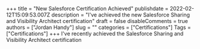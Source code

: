 +++
title = "New Salesforce Certification Achieved"
publishdate = 2022-02-12T15:09:53.007Z
description = "I've achieved the new Salesforce Sharing and Visibility Architect certification"
draft = false
disableComments = true
authors = ["Jordan Handy"]
slug = ""
categories = ["Certifications"]
Tags = ["Certifications"]
+++
I've recently achieved the Salesforce Sharing and Visibility Architect certification